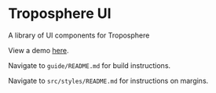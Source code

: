 # Troposphere UI
A library of UI components for Troposphere

View a demo [here](https://cyverse.github.io/troposphere-ui).

Navigate to `guide/README.md` for build instructions.

Navigate to `src/styles/README.md` for instructions on margins.
